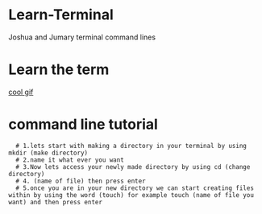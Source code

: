 # Learn-Terminal
Joshua and Jumary terminal command lines


# Learn the term

[cool gif](https://sweetcode.io/wp-content/uploads/2018/01/ascii_dog.gif)



# command line tutorial

      # 1.lets start with making a directory in your terminal by using mkdir (make directory)
      # 2.name it what ever you want 
      # 3.Now lets access your newly made directory by using cd (change directory)
      # 4. (name of file) then press enter
      # 5.once you are in your new directory we can start creating files within by using the word (touch) for example touch (name of file you want) and then press enter
     



